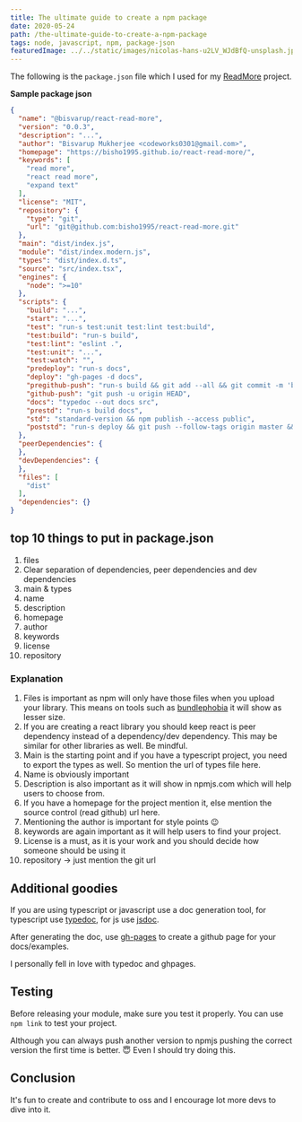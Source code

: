 ```yaml
---
title: The ultimate guide to create a npm package
date: 2020-05-24
path: /the-ultimate-guide-to-create-a-npm-package
tags: node, javascript, npm, package-json
featuredImage: ../../static/images/nicolas-hans-u2LV_WJdBfQ-unsplash.jpg
---
```



The following is the `package.json` file which I used for my [ReadMore](https://www.npmjs.com/package/@bisvarup/react-read-more) project.

**Sample package json**

```json
{
  "name": "@bisvarup/react-read-more",
  "version": "0.0.3",
  "description": "...",
  "author": "Bisvarup Mukherjee <codeworks0301@gmail.com>",
  "homepage": "https://bisho1995.github.io/react-read-more/",
  "keywords": [
    "read more",
    "react read more",
    "expand text"
  ],
  "license": "MIT",
  "repository": {
    "type": "git",
    "url": "git@github.com:bisho1995/react-read-more.git"
  },
  "main": "dist/index.js",
  "module": "dist/index.modern.js",
  "types": "dist/index.d.ts",
  "source": "src/index.tsx",
  "engines": {
    "node": ">=10"
  },
  "scripts": {
    "build": "...",
    "start": "...",
    "test": "run-s test:unit test:lint test:build",
    "test:build": "run-s build",
    "test:lint": "eslint .",
    "test:unit": "...",
    "test:watch": "",
    "predeploy": "run-s docs",
    "deploy": "gh-pages -d docs",
    "pregithub-push": "run-s build && git add --all && git commit -m 'build'",
    "github-push": "git push -u origin HEAD",
    "docs": "typedoc --out docs src",
    "prestd": "run-s build docs",
    "std": "standard-version && npm publish --access public",
    "poststd": "run-s deploy && git push --follow-tags origin master && git add --all && git commit -m 'build' && git push origin HEAD"
  },
  "peerDependencies": {
  },
  "devDependencies": {
  },
  "files": [
    "dist"
  ],
  "dependencies": {}
}

```

## top 10 things to put in package.json

1. files
2. Clear separation of dependencies, peer dependencies and dev dependencies
3. main & types
4. name
5. description
6. homepage
7. author
8. keywords
9. license
10. repository

### Explanation

1. Files is important as npm will only have those files when you upload your library. This means on tools such as [bundlephobia](https://bundlephobia.com/) it will show as lesser size.
2. If you are creating a react library you should keep react is peer dependency instead of a dependency/dev dependency. This may be similar for other libraries as well. Be mindful.
3. Main is the starting point and if you have a typescript project, you need to export the types as well. So mention the url of types file here.
4. Name is obviously important
5. Description is also important as it will show in npmjs.com which will help users to choose from.
6. If you have a homepage for the project mention it, else mention the source control (read github) url here.
7. Mentioning the author is important for style points 😉
8. keywords are again important as it will help users to find your project.
9. License is a must, as it is your work and you should decide how someone should be using it
10. repository -> just mention the git url

## Additional goodies

If you are using typescript or javascript use a doc generation tool, for typescript use [typedoc](https://typedoc.org/), for js use [jsdoc](https://jsdoc.app/). 

After generating the doc, use [gh-pages](https://www.npmjs.com/package/gh-pages) to create a github page for your docs/examples.

I personally fell in love with typedoc and ghpages.

## Testing

Before releasing your module, make sure you test it properly. You can use `npm link` to test your project. 

Although you can always push another version to npmjs pushing the correct version the first time is better. 😇 Even I should try doing this.

## Conclusion

It's fun to create and contribute to oss and I encourage lot more devs to dive into it.